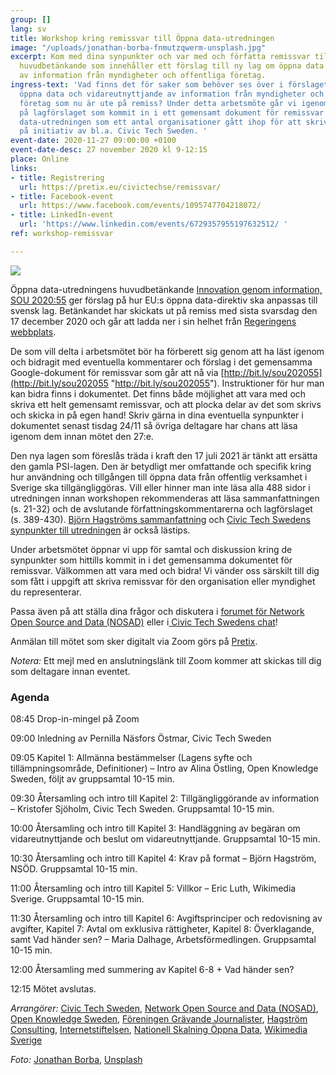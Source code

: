 ```yaml
---
group: []
lang: sv
title: Workshop kring remissvar till Öppna data-utredningen
image: "/uploads/jonathan-borba-fnmutzqwerm-unsplash.jpg"
excerpt: Kom med dina synpunkter och var med och författa remissvar till Öppna data-utredningens
  huvudbetänkande som innehåller ett förslag till ny lag om öppna data och vidareutnyttjande
  av information från myndigheter och offentliga företag.
ingress-text: 'Vad finns det för saker som behöver ses över i förslaget till lag om
  öppna data och vidareutnyttjande av information från myndigheter och offentliga
  företag som nu är ute på remiss? Under detta arbetsmöte går vi igenom de olika synpunkter
  på lagförslaget som kommit in i ett gemensamt dokument för remissvar till Öppna
  data-utredningen som ett antal organisationer gått ihop för att skriva tillsammans
  på initiativ av bl.a. Civic Tech Sweden. '
event-date: 2020-11-27 09:00:00 +0100
event-date-desc: 27 november 2020 kl 9-12:15
place: Online
links:
- title: Registrering
  url: https://pretix.eu/civictechse/remissvar/
- title: Facebook-event
  url: https://www.facebook.com/events/1095747704218072/
- title: LinkedIn-event
  url: 'https://www.linkedin.com/events/6729357955197632512/ '
ref: workshop-remissvar

---
```

![](/uploads/jonathan-borba-fnmutzqwerm-unsplash.jpg)

Öppna data-utredningens huvudbetänkande [Innovation genom information, SOU 2020:55](https://www.regeringen.se/rattsliga-dokument/statens-offentliga-utredningar/2020/09/sou-202055/) ger förslag på hur EU:s öppna data-direktiv ska anpassas till svensk lag. Betänkandet har skickats ut på remiss med sista svarsdag den 17 december 2020 och går att ladda ner i sin helhet från [Regeringens webbplats](https://www.regeringen.se/4a63bd/contentassets/9b6505e3b3964b4a9a7de4557c08e78d/sou-2020_55_webb.pdf).

De som vill delta i arbetsmötet bör ha förberett sig genom att ha läst igenom och bidragit med eventuella kommentarer och förslag i det gemensamma Google-dokument för remissvar som går att nå via [http://bit.ly/sou202055](http://bit.ly/sou202055 "http://bit.ly/sou202055"). Instruktioner för hur man kan bidra finns i dokumentet. Det finns både möjlighet att vara med och skriva ett helt gemensamt remissvar, och att plocka delar av det som skrivs och skicka in på egen hand! Skriv gärna in dina eventuella synpunkter i dokumentet senast tisdag 24/11 så övriga deltagare har chans att läsa igenom dem innan mötet den 27:e.

Den nya lagen som föreslås träda i kraft den 17 juli 2021 är tänkt att ersätta den gamla PSI-lagen. Den är betydligt mer omfattande och specifik kring hur användning och tillgången till öppna data från offentlig verksamhet i Sverige ska tillgängliggöras. Vill eller hinner man inte läsa alla 488 sidor i utredningen innan workshopen rekommenderas att läsa sammanfattningen (s. 21-32) och de avslutande författningskommentarerna och lagförslaget (s. 389-430). [Björn Hagströms sammanfattning](http://www.hagstrom.nu/oppna-data/oppenhet-som-standard-foreslas-bli-normen/) och [Civic Tech Swedens synpunkter till utredningen](https://medium.com/civictechsweden/synpunkter-till-%C3%B6ppna-data-utredningen-623aac8322cb) är också lästips.

Under arbetsmötet öppnar vi upp för samtal och diskussion kring de synpunkter som hittills kommit in i det gemensamma dokumentet för remissvar. Välkommen att vara med och bidra! Vi vänder oss särskilt till dig som fått i uppgift att skriva remissvar för den organisation eller myndighet du representerar.

Passa även på att ställa dina frågor och diskutera i [forumet för Network Open Source and Data (NOSAD)](https://forum.jobtechdev.se/t/remissvar-till-oppna-data-utredningen/262) eller i[ Civic Tech Swedens chat](https://chat.civictech.se)!

Anmälan till mötet som sker digitalt via Zoom görs på [Pretix](https://pretix.eu/civictechse/remissvar/).

_Notera:_ Ett mejl med en anslutningslänk till Zoom kommer att skickas till dig som deltagare innan eventet.

### Agenda

08:45 Drop-in-mingel på Zoom

09:00 Inledning av Pernilla Näsfors Östmar, Civic Tech Sweden

09:05 Kapitel 1: Allmänna bestämmelser (Lagens syfte och tillämpningsområde, Definitioner) – Intro av Alina Östling, Open Knowledge Sweden, följt av gruppsamtal 10-15 min.

09:30 Återsamling och intro till Kapitel 2: Tillgängliggörande av information – Kristofer Sjöholm, Civic Tech Sweden. Gruppsamtal 10-15 min.

10:00 Återsamling och intro till Kapitel 3: Handläggning av begäran om vidareutnyttjande och beslut om vidareutnyttjande. Gruppsamtal 10-15 min.

10:30 Återsamling och intro till Kapitel 4: Krav på format – Björn Hagström, NSÖD. Gruppsamtal 10-15 min.

11:00 Återsamling och intro till Kapitel 5: Villkor – Eric Luth, Wikimedia Sverige. Gruppsamtal 10-15 min.

11:30 Återsamling och intro till Kapitel 6: Avgiftsprinciper och redovisning av avgifter, Kapitel 7: Avtal om exklusiva rättigheter, Kapitel 8: Överklagande, samt Vad händer sen? – Maria Dalhage, Arbetsförmedlingen. Gruppsamtal 10-15 min.

12:00 Återsamling med summering av Kapitel 6-8 + Vad händer sen?

12:15 Mötet avslutas.

_Arrangörer:_ [Civic Tech Sweden](https://civictech.se/), [Network Open Source and Data (NOSAD)](https://nosad.se/), [Open Knowledge Sweden](https://okfn.org/network/sweden/), [Föreningen Grävande Journalister](http://www.fgj.se/), [Hagström Consulting](http://www.hagstrom.nu/), [Internetstiftelsen](https://internetstiftelsen.se/), [Nationell Skalning Öppna Data](https://www.linkedin.com/company/ns%C3%B6d/), [Wikimedia Sverige](https://wikimedia.se/)

_Foto:_ [Jonathan Borba](https://unsplash.com/@jonathanborba?utm_source=unsplash&utm_medium=referral&utm_content=creditCopyText), [Unsplash](https://unsplash.com/@civictechsweden/likes?utm_source=unsplash&utm_medium=referral&utm_content=creditCopyText)